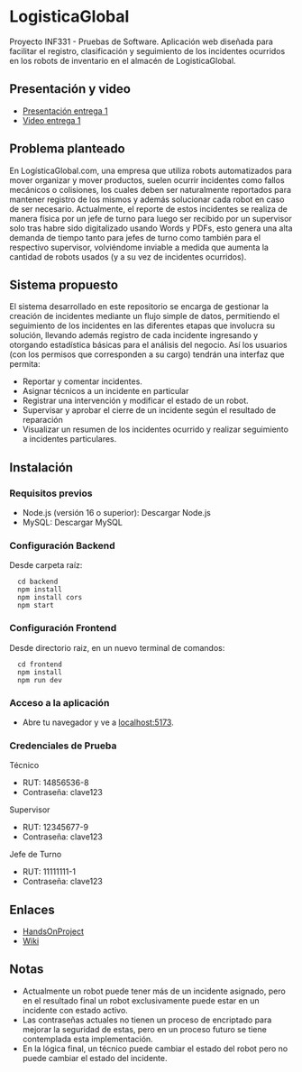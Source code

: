 
# LogisticaGlobal
Proyecto INF331 - Pruebas de Software. Aplicación web diseñada para facilitar el registro, clasificación y seguimiento de los incidentes ocurridos en los robots de inventario en el almacén de LogisticaGlobal. 

## Presentación y video
- [Presentación entrega 1](https://usmcl-my.sharepoint.com/:p:/g/personal/valentina_castillov_usm_cl/EYV3yfHt4w1Ni9QUvV4qyOEBkaqrvA5PQOtYOJBE8HsjOA?e=H1knpA)
- [Video entrega 1](https://www.youtube.com/watch?v=0c-y_6oEMyo)

## Problema planteado
En LogísticaGlobal.com, una empresa que utiliza robots automatizados para mover organizar y mover productos, suelen ocurrir incidentes como fallos mecánicos o colisiones, los cuales deben ser naturalmente reportados para mantener registro de los mismos y además solucionar cada robot en caso de ser necesario. Actualmente, el reporte de estos incidentes se realiza de manera física por un jefe de turno para luego ser recibido por un supervisor solo tras habre sido digitalizado usando Words y PDFs, esto genera una alta demanda de tiempo tanto para jefes de turno como también para el respectivo supervisor, volviéndome inviable a medida que aumenta la cantidad de robots usados (y a su vez de incidentes ocurridos).

## Sistema propuesto
El sistema desarrollado en este repositorio se encarga de gestionar la creación de incidentes mediante un flujo simple de datos, permitiendo el seguimiento de los incidentes en las diferentes etapas que involucra su solución, llevando además registro de cada incidente ingresando y otorgando estadística básicas para el análisis del negocio. Así los usuarios (con los permisos que corresponden a su cargo) tendrán una interfaz que permita:
  *  Reportar y comentar incidentes.
  *  Asignar técnicos a un incidente en particular
  *  Registrar una intervención y modificar el estado de un robot.
  *  Supervisar y aprobar el cierre de un incidente según el resultado de reparación
  *  Visualizar un resumen de los incidentes ocurrido y realizar seguimiento a incidentes particulares.

## Instalación
### Requisitos previos
  * Node.js (versión 16 o superior): Descargar Node.js
  * MySQL: Descargar MySQL
### Configuración Backend
Desde carpeta raíz:
``` Linea de comando
  cd backend
  npm install
  npm install cors
  npm start
```
### Configuración Frontend
Desde directorio raiz, en un nuevo terminal de comandos:
``` Linea de comando
  cd frontend
  npm install
  npm run dev
```

### Acceso a la aplicación
  * Abre tu navegador y ve a [localhost:5173](http://localhost:5173).
### Credenciales de Prueba
  Técnico
   - RUT: 14856536-8
   - Contraseña: clave123

  Supervisor
   - RUT: 12345677-9
   - Contraseña: clave123
     
  Jefe de Turno
   - RUT: 11111111-1
   - Contraseña: clave123

## Enlaces 
   - [HandsOnProject](https://github.com/Pruebas-de-Software/HandsOnProject/blob/main/semestres/2025-1/logisticaglobal.md)
   - [Wiki](https://github.com/Equipo-3-Pruebas-de-Software/LogisticaGlobal/wiki)

## Notas
   - Actualmente un robot puede tener más de un incidente asignado, pero en el resultado final un robot exclusivamente puede estar en un incidente con estado activo.
   - Las contraseñas actuales no tienen un proceso de encriptado para mejorar la seguridad de estas, pero en un proceso futuro se tiene contemplada esta implementación.
   - En la lógica final, un técnico puede cambiar el estado del robot pero no puede cambiar el estado del incidente.




